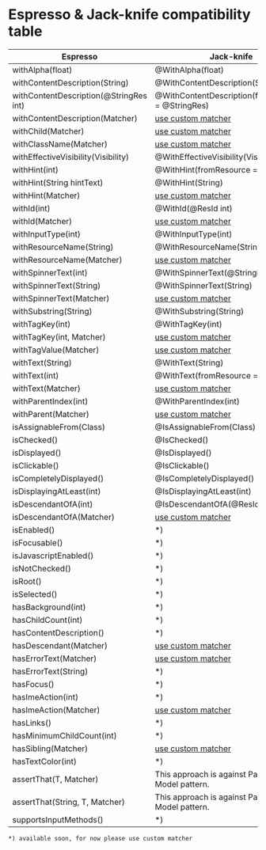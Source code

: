 # Espresso & Jack-knife compatibility table
| Espresso                                  | Jack-knife                                            |
| ----------------------------------------- | ----------------------------------------------------- |
| withAlpha(float)                          | @WithAlpha(float)                                     |
| withContentDescription(String)            | @WithContentDescription(String)                       |
| withContentDescription(@StringRes int)    | @WithContentDescription(fromResource = @StringRes)    |
| withContentDescription(Matcher<String>)   | [use custom matcher](use-custom-matcher.md)           |
| withChild(Matcher<View>)                  | [use custom matcher](use-custom-matcher.md)           |                                   
| withClassName(Matcher<String>)            | [use custom matcher](use-custom-matcher.md)           |
| withEffectiveVisibility(Visibility)       | @WithEffectiveVisibility(Visibility)                  |
| withHint(int)                             | @WithHint(fromResource = @StringRes)                  |
| withHint(String hintText)                 | @WithHint(String)                                     |
| withHint(Matcher<String>)                 | [use custom matcher](use-custom-matcher.md)           |
| withId(int)                               | @WithId(@ResId int)                                   |
| withId(Matcher<Integer>)                  | [use custom matcher](use-custom-matcher.md)           |
| withInputType(int)                        | @WithInputType(int)                                   |
| withResourceName(String)                  | @WithResourceName(String)                             |
| withResourceName(Matcher<String>)         | [use custom matcher](use-custom-matcher.md)           |
| withSpinnerText(int)                      | @WithSpinnerText(@StringRes int)                      |
| withSpinnerText(String)                   | @WithSpinnerText(String)                              |
| withSpinnerText(Matcher<String>)          | [use custom matcher](use-custom-matcher.md)           |
| withSubstring(String)                     | @WithSubstring(String)                                |
| withTagKey(int)                           | @WithTagKey(int)                                      |
| withTagKey(int, Matcher<Object>)          | [use custom matcher](use-custom-matcher.md)           |
| withTagValue(Matcher<Object>)             | [use custom matcher](use-custom-matcher.md)           |
| withText(String)                          | @WithText(String)                                     |
| withText(int)                             | @WithText(fromResource = @StringRes)                  |
| withText(Matcher<String>)                 | [use custom matcher](use-custom-matcher.md)           |
| withParentIndex(int)                      | @WithParentIndex(int)                                 |
| withParent(Matcher<View>)                 | [use custom matcher](use-custom-matcher.md)           |
| isAssignableFrom(Class)                   | @IsAssignableFrom(Class)                              |
| isChecked()                               | @IsChecked()                                          |
| isDisplayed()                             | @IsDisplayed()                                        |
| isClickable()                             | @IsClickable()                                        |
| isCompletelyDisplayed()                   | @IsCompletelyDisplayed()                              |
| isDisplayingAtLeast(int)                  | @IsDisplayingAtLeast(int)                             |
| isDescendantOfA(int)                      | @IsDescendantOfA(@ResId int)                          |
| isDescendantOfA(Matcher<View>)            | [use custom matcher](use-custom-matcher.md)           |
| isEnabled()                               | *)                                                    |
| isFocusable()                             | *)                                                    |
| isJavascriptEnabled()                     | *)                                                    |
| isNotChecked()                            | *)                                                    |       
| isRoot()                                  | *)                                                    |
| isSelected()                              | *)                                                    |
| hasBackground(int)                        | *)                                                    |
| hasChildCount(int)                        | *)                                                    |
| hasContentDescription()                   | *)                                                    |
| hasDescendant(Matcher<View>)              | [use custom matcher](use-custom-matcher.md)           |
| hasErrorText(Matcher<String>)             | [use custom matcher](use-custom-matcher.md)           |
| hasErrorText(String)                      | *)                                                    |
| hasFocus()                                | *)                                                    |
| hasImeAction(int)                         | *)                                                    |
| hasImeAction(Matcher<Integer>)            | [use custom matcher](use-custom-matcher.md)           |
| hasLinks()                                | *)                                                    |
| hasMinimumChildCount(int)                 | *)                                                    |
| hasSibling(Matcher<View>)                 | [use custom matcher](use-custom-matcher.md)           |
| hasTextColor(int)                         | *)                                                    |
| assertThat(T, Matcher<T>)                 | This approach is against Page Object Model pattern.   |
| assertThat(String, T, Matcher<T>)         | This approach is against Page Object Model pattern.   |
| supportsInputMethods()                    | *)                                                    |

```
*) available soon, for now please use custom matcher
```
